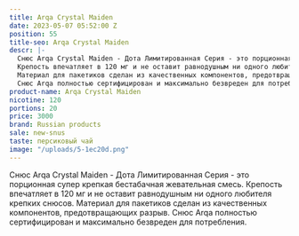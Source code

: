 ```yaml
---
title: Arqa Crystal Maiden
date: 2023-05-07 05:52:00 Z
position: 55
title-seo: Arqa Crystal Maiden
descr: |-
  Снюс Arqa Crystal Maiden - Дота Лимитированная Серия - это порционная супер крепкая бестабачная жевательная смесь.
  Крепость впечатляет в 120 мг и не оставит равнодушным ни одного любителя крепких снюсов.
  Материал для пакетиков сделан из качественных компонентов, предотвращающих разрыв.
  Снюс Arqa полностью сертифицирован и максимально безвреден для потребления.
product-name: Arqa Crystal Maiden
nicotine: 120
portions: 20
price: 3000
brand: Russian products
sale: new-snus
taste: персиковый чай
image: "/uploads/5-1ec20d.png"
---
```


Снюс Arqa Crystal Maiden - Дота Лимитированная Серия - это порционная супер крепкая бестабачная жевательная смесь.
Крепость впечатляет в 120 мг и не оставит равнодушным ни одного любителя крепких снюсов.
Материал для пакетиков сделан из качественных компонентов, предотвращающих разрыв.
Снюс Arqa полностью сертифицирован и максимально безвреден для потребления.